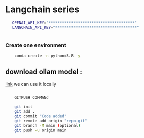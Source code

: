# Langchain series
```bash
   OPENAI_API_KEY="**************************************"
   LANGCHAIN_API_KEY="************************************"
   
```

### Create one environment

```bash
    conda create -n python=3.8 -y
```

 
## download ollam model : 

[link](https://ollama.com/download/windows)
we can use it locally 


```bash

    GITPUSH COMMANd

    git init
    git add .
    git commit "Code added"
    git remote add origin "repo.git"
    git branch -M main (optional)
    git push -u origin main

```
